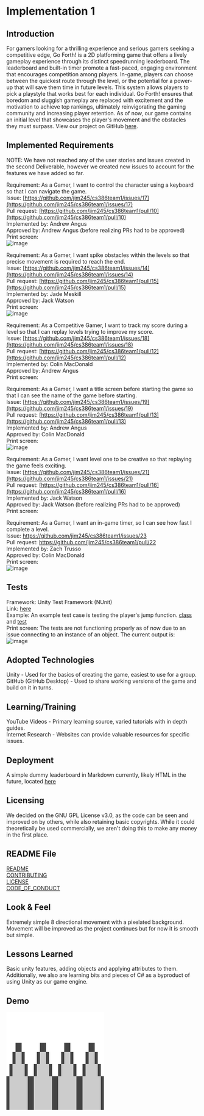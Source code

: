 # Implementation 1

## Introduction
For gamers looking for a thrilling experience and serious gamers seeking a competitive edge, Go Forth! is a 2D platforming game that offers a lively gameplay experience through its distinct speedrunning leaderboard. The leaderboard and built-in timer promote a fast-paced, engaging environment that encourages competition among players. In-game, players can choose between the quickest route through the level, or the potential for a power-up that will save them time in future levels. This system allows players to pick a playstyle that works best for each individual. Go Forth! ensures that boredom and sluggish gameplay are replaced with excitement and the motivation to achieve top rankings, ultimately reinvigorating the gaming community and increasing player retention. As of now, our game contains an initial level that showcases the player's movement and the obstacles they must surpass. View our project on GitHub [here](https://github.com/jim245/cs386team1). <br>

## Implemented Requirements
NOTE: We have not reached any of the user stories and issues created in the second Deliverable, however we created new issues to account for the features we have added so far. <br>

Requirement: As a Gamer, I want to control the character using a keyboard so that I can navigate the game.<br>
Issue: [https://github.com/jim245/cs386team1/issues/17](https://github.com/jim245/cs386team1/issues/17)<br>
Pull request: [https://github.com/jim245/cs386team1/pull/10](https://github.com/jim245/cs386team1/pull/10)<br>
Implemented by: Andrew Angus<br>
Approved by: Andrew Angus (before realizing PRs had to be approved)<br>
Print screen: <br> ![image](https://github.com/jim245/cs386team1/assets/101908863/d8255cf7-7c6c-416f-849c-29695e08df14)

Requirement: As a Gamer, I want spike obstacles within the levels so that precise movement is required to reach the end.<br>
Issue: [https://github.com/jim245/cs386team1/issues/14](https://github.com/jim245/cs386team1/issues/14)<br>
Pull request: [https://github.com/jim245/cs386team1/pull/15](https://github.com/jim245/cs386team1/pull/15)<br>
Implemented by: Jade Meskill<br>
Approved by: Jack Watson<br>
Print screen: <br> ![image](https://github.com/jim245/cs386team1/assets/101908863/37708820-c57f-489e-a43f-f9e23d25ed58)

Requirement: As a Competitive Gamer, I want to track my score during a level so that I can replay levels trying to improve my score.<br>
Issue: [https://github.com/jim245/cs386team1/issues/18](https://github.com/jim245/cs386team1/issues/18)<br>
Pull request: [https://github.com/jim245/cs386team1/pull/12](https://github.com/jim245/cs386team1/pull/12)<br>
Implemented by: Colin MacDonald<br>
Approved by: Andrew Angus<br>
Print screen: <br>

Requirement: As a Gamer, I want a title screen before starting the game so that I can see the name of the game before starting.<br>
Issue: [https://github.com/jim245/cs386team1/issues/19](https://github.com/jim245/cs386team1/issues/19)<br>
Pull request: [https://github.com/jim245/cs386team1/pull/13](https://github.com/jim245/cs386team1/pull/13)<br>
Implemented by: Andrew Angus<br>
Approved by: Colin MacDonald<br>
Print screen: <br> ![image](https://github.com/jim245/cs386team1/assets/101908863/55e4703a-601b-45ff-b6d6-ad0e29649798)

Requirement: As a Gamer, I want level one to be creative so that replaying the game feels exciting.<br>
Issue: [https://github.com/jim245/cs386team1/issues/21](https://github.com/jim245/cs386team1/issues/21)<br>
Pull request: [https://github.com/jim245/cs386team1/pull/16](https://github.com/jim245/cs386team1/pull/16)<br>
Implemented by: Jack Watson<br>
Approved by: Jack Watson (before realizing PRs had to be approved)<br>
Print screen: <br>

Requirement: As a Gamer, I want an in-game timer, so I can see how fast I complete a level.<br>
Issue: https://github.com/jim245/cs386team1/issues/23 <br>
Pull request: https://github.com/jim245/cs386team1/pull/22 <br>
Implemented by: Zach Trusso<br>
Approved by: Colin MacDonald<br>
Print screen: <br> ![image](https://github.com/jim245/cs386team1/assets/101908863/811bbee4-bc06-45a0-8bed-51567494a645)

## Tests
Framework: Unity Test Framework (NUnit) <br>
Link: [here](https://github.com/jim245/cs386team1/tree/main/Go%20Forth!/Assets/Tests/PlayMode) <br>
Example: An example test case is testing the player's jump function. [class](https://github.com/jim245/cs386team1/blob/main/Go%20Forth!/Assets/Scripts/PlayerMovement.cs) and [test](https://github.com/jim245/cs386team1/blob/main/Go%20Forth!/Assets/Tests/PlayMode/MovementTest.cs) <br>
Print screen: The tests are not functioning properly as of now due to an issue connecting to an instance of an object. The current output is: <br> ![image](https://github.com/jim245/cs386team1/assets/101908863/94e1d6d2-cd57-48f4-a708-56bd92df6bf1)


## Adopted Technologies
Unity - Used for the basics of creating the game, easiest to use for a group.<br>
GitHub (GitHub Desktop) - Used to share working versions of the game and build on it in turns. <br>

## Learning/Training
YouTube Videos - Primary learning source, varied tutorials with in depth guides. <br>
Internet Research - Websites can provide valuable resources for specific issues. <br>

## Deployment
A simple dummy leaderboard in Markdown currently, likely HTML in the future, located [here](https://jim245.github.io/cs386team1/) <br>

## Licensing
We decided on the GNU GPL License v3.0, as the code can be seen and improved on by others, while also retaining basic copyrights. While it could theoretically be used commercially, we aren't doing this to make any money in the first place. 

## README File
[README](../README.md) <br>
[CONTRIBUTING](../CONTRIBUTING.md) <br>
[LICENSE](../LICENSE) <br>
[CODE_OF_CONDUCT](../CODE_OF_CONDUCT.md) <br>

## Look & Feel
Extremely simple 8 directional movement with a pixelated background. Movement will be improved as the project continues but for now it is smooth but simple. <br>

## Lessons Learned
Basic unity features, adding objects and applying attributes to them. Additionally, we also are learning bits and pieces of C# as a byproduct of using Unity as our game engine. <br>

## Demo
[![Go Forth! Demo](https://github.com/jim245/cs386team1/blob/main/ArtAssets/Spikes.png)](https://youtu.be/vG1ObzDUziE)

